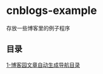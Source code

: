 # cnblogs-example
存放一些博客里的例子程序
## 目录
[1-博客园文章自动生成导航目录](http://www.cnblogs.com/ctxsdhy/p/5691589.html)
